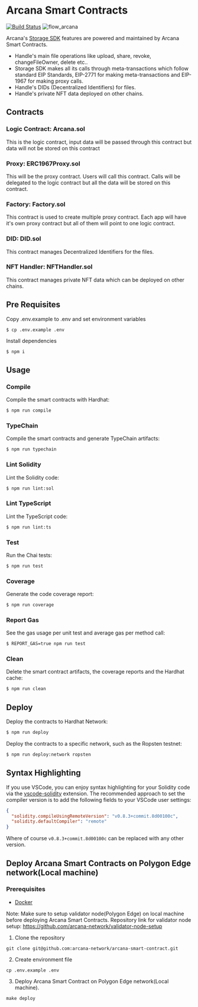 # Arcana Smart Contracts

[![Build Status](https://www.travis-ci.com/arcana-network/smart-contract.svg?branch=main)](https://www.travis-ci.com/arcana-network/smart-contract)
![flow_arcana](https://user-images.githubusercontent.com/44583503/188399944-1839c876-cc0f-4e31-84ac-1dc41bcbfbf4.png)

Arcana's [Storage SDK](https://github.com/arcana-network/storage) features are powered and maintained by Arcana Smart Contracts.
- Handle's main file operations like upload, share, revoke, changeFileOwner, delete etc..
-  Storage SDK makes all its calls through meta-transactions which follow standard EIP Standards, EIP-2771 for making meta-transactions and EIP-1967 for making proxy calls.
- Handle's DIDs (Decentralized Identifiers) for files.
- Handle's private NFT data deployed on other chains.

## Contracts

### Logic Contract: Arcana.sol

This is the logic contract, input data will be passed through this contract but data will not be stored on this contract

### Proxy: ERC1967Proxy.sol

This will be the proxy contract. Users will call this contract. Calls will be delegated to the logic contract but all the data will be stored on this contract.

### Factory: Factory.sol

This contract is used to create multiple proxy contract. Each app will have it's own proxy contract but all of them will point to one logic contract.

### DID: DID.sol

This contract manages Decentralized Identifiers for the files.

### NFT Handler: NFTHandler.sol

This contract manages private NFT data which can be deployed on other chains.


## Pre Requisites
Copy .env.example to .env and set environment variables  
```
$ cp .env.example .env
```
Install dependencies
```sh
$ npm i
```

## Usage
### Compile

Compile the smart contracts with Hardhat:

```sh
$ npm run compile
```

### TypeChain

Compile the smart contracts and generate TypeChain artifacts:

```sh
$ npm run typechain
```

### Lint Solidity

Lint the Solidity code:

```sh
$ npm run lint:sol
```

### Lint TypeScript

Lint the TypeScript code:

```sh
$ npm run lint:ts
```

### Test

Run the Chai tests:

```sh
$ npm run test
```

### Coverage

Generate the code coverage report:

```sh
$ npm run coverage
```

### Report Gas

See the gas usage per unit test and average gas per method call:

```sh
$ REPORT_GAS=true npm run test
```

### Clean

Delete the smart contract artifacts, the coverage reports and the Hardhat cache:

```sh
$ npm run clean
```

## Deploy

Deploy the contracts to Hardhat Network:

```sh
$ npm run deploy
```

Deploy the contracts to a specific network, such as the Ropsten testnet:

```sh
$ npm run deploy:network ropsten
```

## Syntax Highlighting

If you use VSCode, you can enjoy syntax highlighting for your Solidity code via the
[vscode-solidity](https://github.com/juanfranblanco/vscode-solidity) extension. The recommended approach to set the
compiler version is to add the following fields to your VSCode user settings:

```json
{
  "solidity.compileUsingRemoteVersion": "v0.8.3+commit.8d00100c",
  "solidity.defaultCompiler": "remote"
}
```

Where of course `v0.8.3+commit.8d00100c` can be replaced with any other version.

## Deploy Arcana Smart Contracts on Polygon Edge network(Local machine)

### Prerequisites
- [Docker](https://docs.docker.com/engine/install/)

Note: Make sure to setup validator node(Polygon Edge) on local machine before deploying Arcana Smart Contracts. Repository link for validator node setup: https://github.com/arcana-network/validator-node-setup

1. Clone the repository

```
git clone git@github.com:arcana-network/arcana-smart-contract.git
```

2. Create environment file

```
cp .env.example .env
```

3. Deploy Arcana Smart Contract on Polygon Edge network(Local machine).

```
make deploy
```
